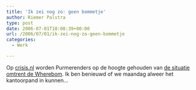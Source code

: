 ```yaml
---
title: 'Ik zei nog zo: geen bommetje'
author: Riemer Palstra
type: post
date: 2006-07-01T10:08:39+00:00
url: /2006/07/01/ik-zei-nog-zo-geen-bommetje
categories:
  - Werk

---
```

Op [crisis.nl][1] worden Purmerenders op de hoogte gehouden van [de situatie omtrent de Wherebom][2]. Ik ben benieuwd of we maandag alweer het kantoorpand in kunnen&#8230;

 [1]: http://www.crisis.nl/
 [2]: http://crisis01.crisis.nl/index.cfm?vid=19E76715-1321-AF39-4EF88711CE3E8D23&containerid=537415FF-C09F-296A-61DB669427684C00&objectid=200A3851-1321-AF39-4E5586EF13DCB2ED&displaymethod=displaydefault